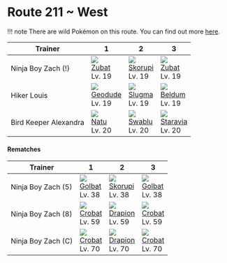 # Route 211 ~ West

!!! note
    There are wild Pokémon on this route. You can find out more [here](../../wild_pokemon/route_211__west/).


Trainer               | 1                               | 2                               | 3
---                   | ---                             | ---                             | ---
Ninja Boy Zach (!)    | ![][041]<br>[Zubat]<br>Lv. 19   | ![][451]<br>[Skorupi]<br>Lv. 19 | ![][041]<br>[Zubat]<br>Lv. 19
Hiker Louis           | ![][074]<br>[Geodude]<br>Lv. 19 | ![][218]<br>[Slugma]<br>Lv. 19  | ![][374]<br>[Beldum]<br>Lv. 19
Bird Keeper Alexandra | ![][177]<br>[Natu]<br>Lv. 20    | ![][333]<br>[Swablu]<br>Lv. 20  | ![][397]<br>[Staravia]<br>Lv. 20

#### Rematches

Trainer            | 1                              | 2                               | 3
---                | ---                            | ---                             | ---
Ninja Boy Zach (5) | ![][042]<br>[Golbat]<br>Lv. 38 | ![][451]<br>[Skorupi]<br>Lv. 38 | ![][042]<br>[Golbat]<br>Lv. 38
Ninja Boy Zach (8) | ![][169]<br>[Crobat]<br>Lv. 59 | ![][452]<br>[Drapion]<br>Lv. 59 | ![][169]<br>[Crobat]<br>Lv. 59
Ninja Boy Zach (C) | ![][169]<br>[Crobat]<br>Lv. 70 | ![][452]<br>[Drapion]<br>Lv. 70 | ![][169]<br>[Crobat]<br>Lv. 70

[Zubat]: ../../pokemon_changes/041/
[Golbat]: ../../pokemon_changes/042/
[Geodude]: ../../pokemon_changes/074/
[Crobat]: ../../pokemon_changes/169/
[Natu]: ../../pokemon_changes/177/
[Slugma]: ../../pokemon_changes/218/
[Swablu]: ../../pokemon_changes/333/
[Beldum]: ../../pokemon_changes/374/
[Staravia]: ../../pokemon_changes/397/
[Skorupi]: ../../pokemon_changes/451/
[Drapion]: ../../pokemon_changes/452/
[041]: ../img/pokemon/041.png
[042]: ../img/pokemon/042.png
[074]: ../img/pokemon/074.png
[169]: ../img/pokemon/169.png
[177]: ../img/pokemon/177.png
[218]: ../img/pokemon/218.png
[333]: ../img/pokemon/333.png
[374]: ../img/pokemon/374.png
[397]: ../img/pokemon/397.png
[451]: ../img/pokemon/451.png
[452]: ../img/pokemon/452.png
